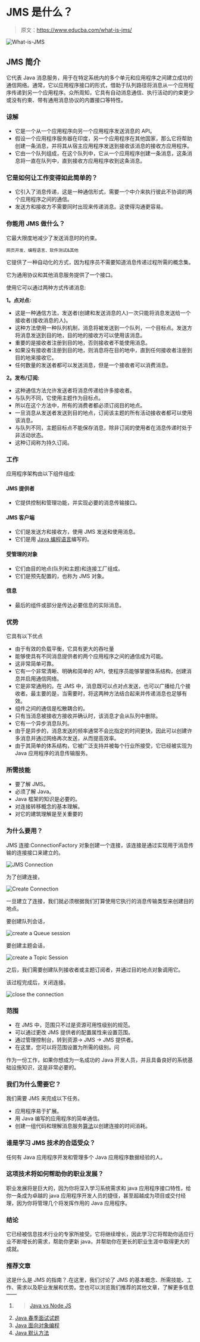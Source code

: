 # JMS 是什么？

> 原文：<https://www.educba.com/what-is-jms/>

![What-is-JMS](img/5a16f5d2819ec17a42803ae412024e94.png)



## JMS 简介

它代表 Java 消息服务，用于在特定系统内的多个单元和应用程序之间建立成功的通信网络。通常，它以应用程序接口的形式，借助于队列路径将消息从一个应用程序传递到另一个应用程序。众所周知，它具有自动消息通信、执行活动的约束更少或没有约束、带有通用消息协议的内置接口等特性。

### 谅解

*   它是一个从一个应用程序向另一个应用程序发送消息的 API。
*   假设一个应用程序服务器在印度，另一个应用程序在其他国家，那么它将帮助创建一条消息，并将其从宿主应用程序发送到接收该消息的接收方应用程序。
*   它由一个队列组成，在这个队列中，它从一个应用程序创建一条消息，这条消息将一直在队列中，直到接收方应用程序收到这条消息。

### 它是如何让工作变得如此简单的？

*   它引入了消息传递，这是一种通信形式，需要一个中介来执行彼此不协调的两个应用程序之间的通信。
*   发送方和接收方不需要同时出现来传递消息。这使得沟通更容易。

### 你能用 JMS 做什么？

它最大限度地减少了发送消息时的约束。

<small>网页开发、编程语言、软件测试&其他</small>

它提供了一种自动化的方式，因为程序员不需要知道消息传递过程所需的概念集。

它为通用协议和其他消息服务提供了一个接口。

使用它可以通过两种方式传递消息:

**1。点对点:**

*   这是一种通信方法，发送者(创建和发送消息的人)一次只能将消息发送给一个接收者(接收消息的人)。
*   这种方法使用一种队列机制，消息将被发送到一个队列，一个目标点。发送方将消息发送到目的地，目的地的接收方可以使用该消息。
*   重要的是接收者注册到目的地，否则接收者不能使用消息。
*   如果没有接收者注册到目的地，则消息将在目的地中，直到任何接收者注册到目的地来接收它。
*   任何数量的发送者都可以发送消息，但是一个接收者可以消费消息。

**2。发布/订阅:**

*   这种通信方法允许发送者将消息传递给许多接收者。
*   与队列不同，它使用主题作为目标点。
*   所以在这个方法中，所有的消费者都必须订阅目的地点。
*   一旦消息从发送者发送到目的地点，订阅该主题的所有活动接收者都可以使用该消息。
*   与队列不同，主题目标点不能保存消息，除非订阅的使用者在消息传递时处于非活动状态。
*   这种订阅称为持久订阅。

### 工作

应用程序架构由以下组件组成:

#### JMS 提供者

*   它提供控制和管理功能，并实现必要的消息传输接口。

#### JMS 客户端

*   它们是发送方和接收方，使用 JMS 发送和使用消息。
*   它们是用 [Java 编程语言](https://www.educba.com/java-programming-language-features/)编写的。

#### 受管理的对象

*   它们由目的地点(队列和主题)和连接工厂组成。
*   它们是预先配置的，也称为 JMS 对象。

#### 信息

*   最后的组件或部分是传达必要信息的实际消息。

### 优势

它具有以下优点

*   由于有效的负载平衡，它具有更大的吞吐量
*   能够使具有不同消息提供者的两个应用程序之间的通信成为可能。
*   这非常简单可靠。
*   它有一个非常清晰、明确和简单的 API，使程序员能够掌握体系结构，创建消息并启用通信网络。
*   它是非常通用的。在 JMS 中，消息既可以点对点发送，也可以广播给几个接收者。最主要的是，当需要时，将这两种方法结合起来并传递消息也足够有效。
*   组件之间的通信是松散耦合的。
*   只有当消息被接收方接收并确认时，该消息才会从队列中删除。
*   它有一个异步消息队列。
*   由于是异步的，消息发送的频率通常不会比指定的时间更快，因此可以创建许多消息并通过网络再次发送，从而提高效率。
*   由于其简单的体系结构，它被广泛支持并被每个行业所接受，它已经被实现为 Java 应用程序的消息传输服务。

### 所需技能

*   要了解 JMS。
*   必须了解 Java。
*   Java 框架的知识是必要的。
*   对连接转移概念的基本理解。
*   对它的建筑理解是至关重要的

### 为什么要用？

JMS 连接:ConnectionFactory 对象创建一个连接，该连接是通过实现用于消息传输的连接接口来建立的。

![JMS Connection](img/a1bb30b1aa78c52e5b7132d05aed2a3b.png)



为了创建连接，

![Create Connection](img/430ae3e405d84a919368042b4b165562.png)



一旦建立了连接，我们就必须根据我们打算使用它执行的消息传输类型来创建目的地点。

要创建队列会话，

![create a Queue session](img/4a36937a8000e62bb3726a03d147ce5e.png)



要创建主题会话，

![create a Topic Session](img/9484d6c1f8af72a4fe8714caff433d2a.png)



之后，我们需要创建队列接收者或主题订阅者，并通过目的地点对象调用它。

该过程完成后，关闭连接。

![close the connection](img/15d92f825453ab9335c5b0fef43bc598.png)



### 范围

*   在 JMS 中，范围只不过是资源可用性级别的规范。
*   可以通过更改 JMS 提供者的配置属性来设置范围。
*   通过管理控制台，转到资源-> JMS -> JMS 提供者。
*   在这里，您可以将范围设置为所需的级别。问

作为一份工作，如果你想成为一名成功的 Java 开发人员，并且具备良好的系统基础设施知识，这是非常必要的。

### 我们为什么需要它？

我们需要 JMS 来完成以下任务。

*   应用程序易于扩展。
*   用 Java 编写的应用程序的简单通信。
*   创建一组代码和理解消息服务[算法](https://www.educba.com/what-is-an-algorithm/)以创建连接的时间消耗。

### 谁是学习 JMS 技术的合适受众？

任何有 Java 应用程序开发和管理多个 Java 应用程序数据经验的人。

### 这项技术将如何帮助你的职业发展？

职业发展将是巨大的，因为你将深入学习系统需求和 java 应用程序接口特性，给你一条成为卓越的 java 应用程序开发人员的捷径，甚至超越成为项目或交付经理，因为你将管理几个将发挥作用的 Java 应用程序。

### 结论

它已经被信息技术行业的专家所接受。它将继续增长，因此学习它将帮助你适应行业不断增长的需求，帮助你更新 java，并帮助你在更长的职业生涯中取得更大的成就。

### 推荐文章

这是什么是 JMS 的指南？.在这里，我们讨论了 JMS 的基本概念、所需技能、工作、需求以及职业发展和优势。您也可以浏览我们推荐的其他文章，了解更多信息——

1.  > [Java vs Node JS](https://www.educba.com/java-vs-node-js/)
2.  [Java 春季面试试题](https://www.educba.com/java-spring-interview-questions/)
3.  [Java 面向对象编程](https://www.educba.com/object-oriented-programming-in-java/)
4.  [Java 默认方法](https://www.educba.com/java-default-method/)





